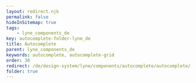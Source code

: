 ```yaml
---
layout: redirect.njk
permalink: false
hideInSitemap: true
tags: 
    - lyne_components_de
key: autocomplete-folder-lyne_de
title: Autocomplete
parent: lyne_components_de
keywords: autocomplete, autocomplete-grid
order: 30
redirect: /de/design-system/lyne/components/autocomplete/autocomplete/
folder: true
---
```

